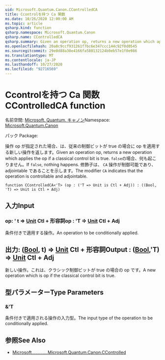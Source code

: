 ```yaml
---
uid: Microsoft.Quantum.Canon.CControlledCA
title: Ccontrolを持つ Ca 関数
ms.date: 10/26/2020 12:00:00 AM
ms.topic: article
qsharp.kind: function
qsharp.namespace: Microsoft.Quantum.Canon
qsharp.name: CControlledCA
qsharp.summary: Given an operation op, returns a new operation which applies the op if a classical control bit is true. If `false`, nothing happens. The modifier `CA` indicates that the operation is controllable and adjointable.
ms.openlocfilehash: 20a8c9ccf931261f7bc6e347ccc144c92f0d0545
ms.sourcegitcommit: 29e0d88a30e4166fa580132124b0eb57e1f0e986
ms.translationtype: MT
ms.contentlocale: ja-JP
ms.lasthandoff: 10/27/2020
ms.locfileid: "92716569"
---
```

# <a name="ccontrolledca-function"></a><span data-ttu-id="0bde0-102">Ccontrolを持つ Ca 関数</span><span class="sxs-lookup"><span data-stu-id="0bde0-102">CControlledCA function</span></span>

<span data-ttu-id="0bde0-103">名前空間: [Microsoft. Quantum. キャノン](xref:Microsoft.Quantum.Canon)</span><span class="sxs-lookup"><span data-stu-id="0bde0-103">Namespace: [Microsoft.Quantum.Canon](xref:Microsoft.Quantum.Canon)</span></span>

<span data-ttu-id="0bde0-104">パック [](https://nuget.org/packages/)</span><span class="sxs-lookup"><span data-stu-id="0bde0-104">Package: [](https://nuget.org/packages/)</span></span>


<span data-ttu-id="0bde0-105">操作 op が指定された場合、は、従来の制御ビットが true の場合に op を適用する新しい操作を返します。</span><span class="sxs-lookup"><span data-stu-id="0bde0-105">Given an operation op, returns a new operation which applies the op if a classical control bit is true.</span></span> <span data-ttu-id="0bde0-106">`false`の場合、何も起こりません。</span><span class="sxs-lookup"><span data-stu-id="0bde0-106">If `false`, nothing happens.</span></span>
<span data-ttu-id="0bde0-107">修飾子は、 `CA` 操作が制御可能であり、adjointable であることを示します。</span><span class="sxs-lookup"><span data-stu-id="0bde0-107">The modifier `CA` indicates that the operation is controllable and adjointable.</span></span>

```qsharp
function CControlledCA<'T> (op : ('T => Unit is Ctl + Adj)) : ((Bool, 'T) => Unit is Ctl + Adj)
```


## <a name="input"></a><span data-ttu-id="0bde0-108">入力</span><span class="sxs-lookup"><span data-stu-id="0bde0-108">Input</span></span>

### <a name="op--t--unit-ctl--adj"></a><span data-ttu-id="0bde0-109">op: ' t => [Unit](xref:microsoft.quantum.lang-ref.unit) Ctl + 形容詞</span><span class="sxs-lookup"><span data-stu-id="0bde0-109">op : 'T => [Unit](xref:microsoft.quantum.lang-ref.unit) Ctl + Adj</span></span>

<span data-ttu-id="0bde0-110">条件付きで適用する操作。</span><span class="sxs-lookup"><span data-stu-id="0bde0-110">An operation to be conditionally applied.</span></span>



## <a name="output--boolt--unit-ctl--adj"></a><span data-ttu-id="0bde0-111">出力: ([Bool](xref:microsoft.quantum.lang-ref.bool), t) => [Unit](xref:microsoft.quantum.lang-ref.unit) Ctl + 形容詞</span><span class="sxs-lookup"><span data-stu-id="0bde0-111">Output : ([Bool](xref:microsoft.quantum.lang-ref.bool),'T) => [Unit](xref:microsoft.quantum.lang-ref.unit) Ctl + Adj</span></span>

<span data-ttu-id="0bde0-112">新しい操作。これは、クラシック制御ビットが true の場合の op です。</span><span class="sxs-lookup"><span data-stu-id="0bde0-112">A new operation which is op if the classical control bit is true.</span></span>

## <a name="type-parameters"></a><span data-ttu-id="0bde0-113">型パラメーター</span><span class="sxs-lookup"><span data-stu-id="0bde0-113">Type Parameters</span></span>

### <a name="t"></a><span data-ttu-id="0bde0-114">&</span><span class="sxs-lookup"><span data-stu-id="0bde0-114">'T</span></span>

<span data-ttu-id="0bde0-115">条件付きで適用される操作の入力型。</span><span class="sxs-lookup"><span data-stu-id="0bde0-115">The input type of the operation to be conditionally applied.</span></span>

## <a name="see-also"></a><span data-ttu-id="0bde0-116">参照</span><span class="sxs-lookup"><span data-stu-id="0bde0-116">See Also</span></span>

- [<span data-ttu-id="0bde0-117">Microsoft.............</span><span class="sxs-lookup"><span data-stu-id="0bde0-117">Microsoft.Quantum.Canon.CControlled</span></span>](xref:Microsoft.Quantum.Canon.CControlled)
